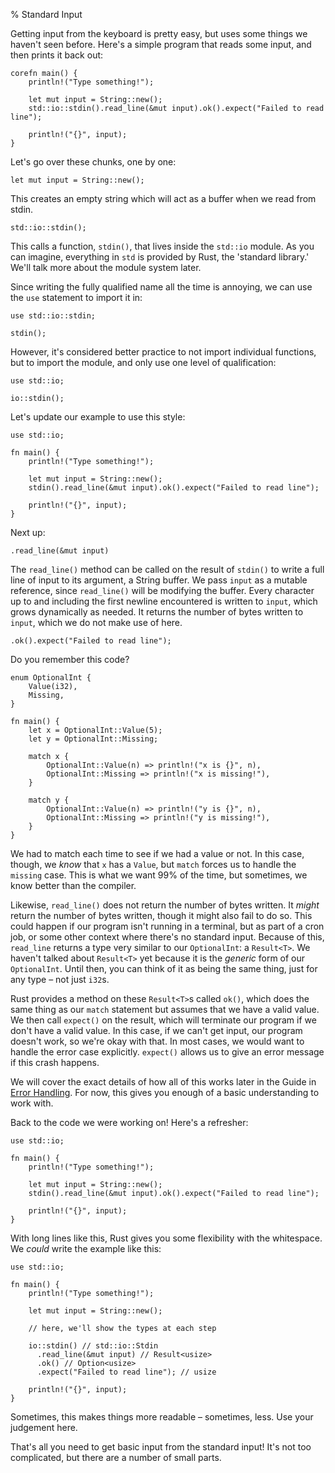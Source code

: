 % Standard Input

Getting input from the keyboard is pretty easy, but uses some things
we haven't seen before. Here's a simple program that reads some input,
and then prints it back out:

```{rust,ignore}
corefn main() {
    println!("Type something!");

    let mut input = String::new();
    std::io::stdin().read_line(&mut input).ok().expect("Failed to read line");

    println!("{}", input);
}
```

Let's go over these chunks, one by one:

```{rust,ignore}
let mut input = String::new();
```

This creates an empty string which will act as a buffer when we read from stdin.

```{rust,ignore}
std::io::stdin();
```

This calls a function, `stdin()`, that lives inside the `std::io` module. As
you can imagine, everything in `std` is provided by Rust, the 'standard
library.' We'll talk more about the module system later.

Since writing the fully qualified name all the time is annoying, we can use
the `use` statement to import it in:

```{rust}
use std::io::stdin;

stdin();
```

However, it's considered better practice to not import individual functions, but
to import the module, and only use one level of qualification:

```{rust}
use std::io;

io::stdin();
```

Let's update our example to use this style:

```{rust,ignore}
use std::io;

fn main() {
    println!("Type something!");

    let mut input = String::new();
    stdin().read_line(&mut input).ok().expect("Failed to read line");

    println!("{}", input);
}
```

Next up:

```{rust,ignore}
.read_line(&mut input)
```

The `read_line()` method can be called on the result of `stdin()` to write
a full line of input to its argument, a String buffer. We pass `input` as a
mutable reference, since `read_line()` will be modifying the buffer. Every
character up to and including the first newline encountered is written to
`input`, which grows dynamically as needed. It returns the number of bytes
written to `input`, which we do not make use of here.

```{rust,ignore}
.ok().expect("Failed to read line");
```

Do you remember this code?

```{rust}
enum OptionalInt {
    Value(i32),
    Missing,
}

fn main() {
    let x = OptionalInt::Value(5);
    let y = OptionalInt::Missing;

    match x {
        OptionalInt::Value(n) => println!("x is {}", n),
        OptionalInt::Missing => println!("x is missing!"),
    }

    match y {
        OptionalInt::Value(n) => println!("y is {}", n),
        OptionalInt::Missing => println!("y is missing!"),
    }
}
```

We had to match each time to see if we had a value or not. In this case,
though, we _know_ that `x` has a `Value`, but `match` forces us to handle
the `missing` case. This is what we want 99% of the time, but sometimes, we
know better than the compiler.

Likewise, `read_line()` does not return the number of bytes written. It _might_
return the number of bytes written, though it might also fail to do so. This
could happen if our program isn't running in a terminal, but as part of a cron
job, or some other context where there's no standard input. Because of this,
`read_line` returns a type very similar to our `OptionalInt`: a `Result<T>`.
We haven't talked about `Result<T>` yet because it is the *generic* form of
our `OptionalInt`. Until then, you can think of it as being the same thing,
just for any type – not just `i32`s.

Rust provides a method on these `Result<T>`s called `ok()`, which does the
same thing as our `match` statement but assumes that we have a valid value.
We then call `expect()` on the result, which will terminate our program if we
don't have a valid value. In this case, if we can't get input, our program
doesn't work, so we're okay with that. In most cases, we would want to handle
the error case explicitly. `expect()` allows us to give an error message if
this crash happens.

We will cover the exact details of how all of this works later in the Guide in
[Error Handling]. For now, this gives you enough of a basic understanding to
work with.

Back to the code we were working on! Here's a refresher:

```{rust,ignore}
use std::io;

fn main() {
    println!("Type something!");

    let mut input = String::new();
    stdin().read_line(&mut input).ok().expect("Failed to read line");

    println!("{}", input);
}
```

With long lines like this, Rust gives you some flexibility with the whitespace.
We _could_ write the example like this:

```{rust,ignore}
use std::io;

fn main() {
    println!("Type something!");

    let mut input = String::new();

    // here, we'll show the types at each step

    io::stdin() // std::io::Stdin
      .read_line(&mut input) // Result<usize>
      .ok() // Option<usize>
      .expect("Failed to read line"); // usize

    println!("{}", input);
}
```

Sometimes, this makes things more readable – sometimes, less. Use your judgement
here.

That's all you need to get basic input from the standard input! It's not too
complicated, but there are a number of small parts.


[Error Handling]: ./error-handling.html
